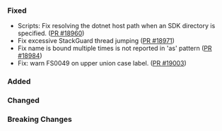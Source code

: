 ### Fixed

* Scripts: Fix resolving the dotnet host path when an SDK directory is specified. ([PR #18960](https://github.com/dotnet/fsharp/pull/18960))
* Fix excessive StackGuard thread jumping ([PR #18971](https://github.com/dotnet/fsharp/pull/18971))
* Fix name is bound multiple times is not reported in 'as' pattern ([PR #18984](https://github.com/dotnet/fsharp/pull/18984))
* Fix: warn FS0049 on upper union case label. ([PR #19003](https://github.com/dotnet/fsharp/pull/19003))

### Added

### Changed

### Breaking Changes